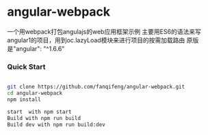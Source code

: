 # angular-webpack
一个用webpack打包angulajs的web应用框架示例
主要用ES6的语法来写angular1的项目，用到oc.lazyLoad模块来进行项目的按需加载路由
原版是"angular": "^1.6.6"

### Quick Start

```bash

git clone https://github.com/fanqifeng/angular-webpack.git
cd angular-webpack
npm install

start  with npm start
Build with npm run build
Build dev with npm run build:dev

```
